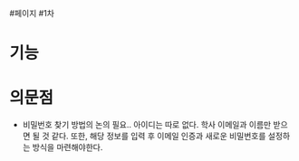 #페이지 #1차 

# 기능


# 의문점
 - 비밀번호 찾기 방법의 논의 필요..
	아이디는 따로 없다. 학사 이메일과 이름만 받으면 될 것 같다.
	또한, 해당 정보를 입력 후 이메일 인증과 새로운 비밀번호를 설정하는 방식을 마련해야한다.